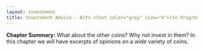 ```yaml
---
layout: investment
title: Investment Advice - Alts <font color="grey" size="4">(In Progress)</font>
---
```


<b>Chapter Summary:</b> What about the other coins? Why not invest in them? In this chapter we will have excerpts of opinions on a wide variety of coins.